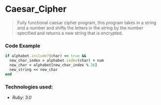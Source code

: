 # Caesar_Cipher

>Fully functional caesar cipher program, this program takes in a string and a number and shifts the letters in the string by the number specified and returns a new string that is encrypted.

### Code Example
```Ruby
if alphabet.include?(char) == true &&
  new_char_index = alphabet.index(char) + num
  new_char = alphabet[new_char_index % 26]
  new_string << new_char
end
```

### Technologies used:
- _Ruby: 3.0_
